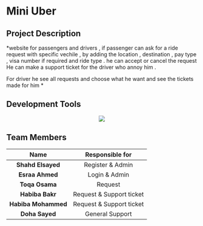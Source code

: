 # Mini Uber

## Project Description
*website for passengers and drivers , if passenger can ask for a ride request with specific vechile , by adding 
the location , destination , pay type , visa number if required and ride type . 
he can accept or cancel the request  
He can make a support ticket for the driver who annoy him . 

For driver he see all requests and choose what he want and see the tickets made for him *


## Development Tools 
<p align="center">
  <a href="https://skillicons.dev">
    <img src="https://upload.wikimedia.org/wikipedia/commons/thumb/9/98/Apache_NetBeans_Logo.svg/800px-Apache_NetBeans_Logo.svg.png"/>
  </a>
</p>

## Team Members 

| Name | Responsible for 
| :----: | :-----------------------------------------------:
| **Shahd Elsayed** | Register & Admin                      
| **Esraa Ahmed** | Login & Admin
| **Toqa Osama** | Request
| **Habiba Bakr** | Request & Support ticket
| **Habiba Mohammed** | Request & Support ticket
| **Doha Sayed** |  General Support           
